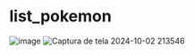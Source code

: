 # list_pokemon

![image](https://github.com/user-attachments/assets/626f6690-8f11-4503-ba97-9e377a167e51) ![Captura de tela 2024-10-02 213546](https://github.com/user-attachments/assets/c32938cb-f5d2-4715-9047-67f9b953d0c4)
